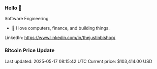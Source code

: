 ### Hello 🤙  

Software Engineering

- 🔭 I love computers, finance, and building things.
  
LinkedIn: https://www.linkedin.com/in/thejustinbishop/  








































































































































































































### Bitcoin Price Update
Last updated: 2025-05-17 08:15:42 UTC
Current price: $103,414.00 USD
